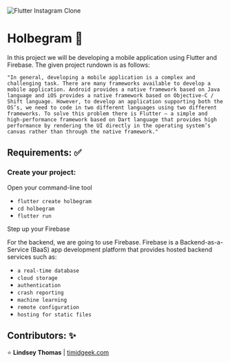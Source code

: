 ![Flutter Instagram Clone](https://i.ytimg.com/vi/1pQh8n-dt8I/maxresdefault.jpg)
# Holbegram :camera_flash:

In this project we will be developing a mobile application using Flutter and Firebase. The given project rundown is as follows:
```
"In general, developing a mobile application is a complex and challenging task. There are many frameworks available to develop a mobile application. Android provides a native framework based on Java language and iOS provides a native framework based on Objective-C / Shift language. However, to develop an application supporting both the OS’s, we need to code in two different languages using two different frameworks. To solve this problem there is Flutter – a simple and high-performance framework based on Dart language that provides high performance by rendering the UI directly in the operating system’s canvas rather than through the native framework."
```

## Requirements: :white_check_mark:

### Create your project:

Open your command-line tool

- `flutter create holbegram`
- `cd holbegram`
- `flutter run`

Step up your Firebase

For the backend, we are going to use Firebase. Firebase is a Backend-as-a-Service (BaaS) app development platform that provides hosted backend services such as:

- `a real-time database`
- `cloud storage `
- `authentication `
- `crash reporting` 
- `machine learning `
- `remote configuration`
- `hosting for static files`


## Contributors: :sparkles:

:star: **Lindsey Thomas** | [timidgeek.com](https://timidgeek.com/)
